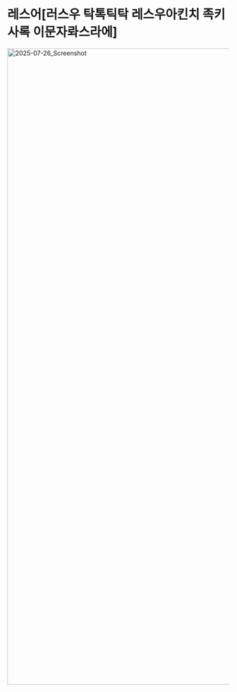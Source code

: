 # 레스어[러스우 탁톡틱탁 레스우아킨치 족키사록 이문자롸스라에]

<img width="3440" height="1440" alt="2025-07-26_Screenshot" src="https://github.com/user-attachments/assets/583a3f52-8fbf-4be3-9f5a-06a85dbb0cab" />
